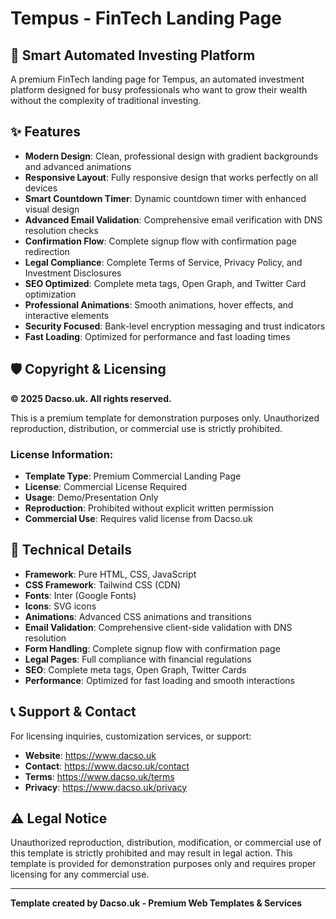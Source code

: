 # Tempus - FinTech Landing Page

## 🚀 Smart Automated Investing Platform

A premium FinTech landing page for Tempus, an automated investment platform designed for busy professionals who want to grow their wealth without the complexity of traditional investing.

## ✨ Features

- **Modern Design**: Clean, professional design with gradient backgrounds and advanced animations
- **Responsive Layout**: Fully responsive design that works perfectly on all devices
- **Smart Countdown Timer**: Dynamic countdown timer with enhanced visual design
- **Advanced Email Validation**: Comprehensive email verification with DNS resolution checks
- **Confirmation Flow**: Complete signup flow with confirmation page redirection
- **Legal Compliance**: Complete Terms of Service, Privacy Policy, and Investment Disclosures
- **SEO Optimized**: Complete meta tags, Open Graph, and Twitter Card optimization
- **Professional Animations**: Smooth animations, hover effects, and interactive elements
- **Security Focused**: Bank-level encryption messaging and trust indicators
- **Fast Loading**: Optimized for performance and fast loading times

## 🛡️ Copyright & Licensing

**© 2025 Dacso.uk. All rights reserved.**

This is a premium template for demonstration purposes only. Unauthorized reproduction, distribution, or commercial use is strictly prohibited.

### License Information:
- **Template Type**: Premium Commercial Landing Page
- **License**: Commercial License Required
- **Usage**: Demo/Presentation Only
- **Reproduction**: Prohibited without explicit written permission
- **Commercial Use**: Requires valid license from Dacso.uk

## 🔧 Technical Details

- **Framework**: Pure HTML, CSS, JavaScript
- **CSS Framework**: Tailwind CSS (CDN)
- **Fonts**: Inter (Google Fonts)
- **Icons**: SVG icons
- **Animations**: Advanced CSS animations and transitions
- **Email Validation**: Comprehensive client-side validation with DNS resolution
- **Form Handling**: Complete signup flow with confirmation page
- **Legal Pages**: Full compliance with financial regulations
- **SEO**: Complete meta tags, Open Graph, Twitter Cards
- **Performance**: Optimized for fast loading and smooth interactions

## 📞 Support & Contact

For licensing inquiries, customization services, or support:

- **Website**: https://www.dacso.uk
- **Contact**: https://www.dacso.uk/contact
- **Terms**: https://www.dacso.uk/terms
- **Privacy**: https://www.dacso.uk/privacy

## ⚠️ Legal Notice

Unauthorized reproduction, distribution, modification, or commercial use of this template is strictly prohibited and may result in legal action. This template is provided for demonstration purposes only and requires proper licensing for any commercial use.

---

**Template created by Dacso.uk - Premium Web Templates & Services**
